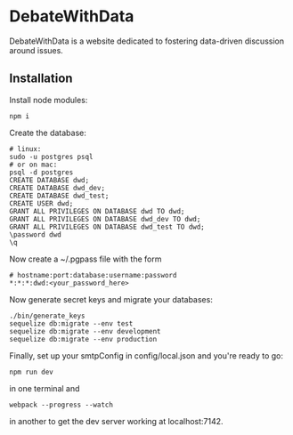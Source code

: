 # DebateWithData

DebateWithData is a website dedicated to fostering data-driven discussion
around issues.

## Installation

Install node modules:

    npm i

Create the database:

    # linux:
    sudo -u postgres psql
    # or on mac:
    psql -d postgres
    CREATE DATABASE dwd;
    CREATE DATABASE dwd_dev;
    CREATE DATABASE dwd_test;
    CREATE USER dwd;
    GRANT ALL PRIVILEGES ON DATABASE dwd TO dwd;
    GRANT ALL PRIVILEGES ON DATABASE dwd_dev TO dwd;
    GRANT ALL PRIVILEGES ON DATABASE dwd_test TO dwd;
    \password dwd
    \q

Now create a ~/.pgpass file with the form

    # hostname:port:database:username:password
    *:*:*:dwd:<your_password_here>

Now generate secret keys and migrate your databases:

    ./bin/generate_keys
    sequelize db:migrate --env test
    sequelize db:migrate --env development
    sequelize db:migrate --env production

Finally, set up your smtpConfig in config/local.json and you're ready to go:

    npm run dev

in one terminal and

    webpack --progress --watch

in another to get the dev server working at localhost:7142.
